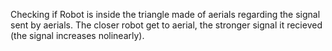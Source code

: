 Checking if Robot is inside the triangle made of aerials regarding the signal sent by aerials. The closer robot get to aerial, the stronger signal it recieved (the signal increases nolinearly).
